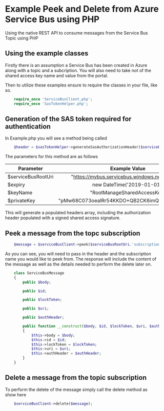 # Example Peek and Delete from Azure Service Bus using PHP

Using the native REST API to consume messages from the Service Bus Topic using PHP

## Using the example classes

Firstly there is an assumption a Service Bus has been created in Azure along with a topic and a subcription.
You will also need to take not of the shared access key name and value from the portal.

Then to utilize these examples ensure to require the classes in your file, like so.

```php
    require_once 'ServiceBusClient.php';
    require_once 'SasTokenHelper.php';
```

## Generation of the SAS token required for authentication

In Example.php you will see a method being called

```php
    $header = $sasTokenHelper->generateSasAuthorizationHeader($serviceBusRootUri, $expiry, $keyName, $privateKey);
```

The parameters for this method are as follows

| Parameter          | Example Value                                  | Comment |
| ------------------ |:----------------------------------------------:| -------:|
| $serviceBusRootUri | "https://mybus.servicebus.windows.net/mytopic" |         |
| $expiry            | new DateTime('2019-01-01')                     |         |
| $keyName           | "RootManageSharedAccessKey"                    |         |
| $privateKey        | "pMw68C073oeaIRr54KKDO+QB2CK6imQ1lYZXiwafu31=" |         |

This will generate a populated headers array, including the authorization header populated with a signed shared access signature.

## Peek a message from the topc subscription

```php
    $message = $serviceBusClient->peek($serviceBusRootUri.'subscriptions/'.$subscriptionName, $header);
```

As you can see, you will need to pass in the header and the subscription name you would like to peek from. The response will include the content of the message as well as the details needed to perform the delete later on.

```php
    class ServiceBusMessage
    {
        public $body;

        public $id;

        public $lockToken;

        public $uri;

        public $authHeader;

        public function __construct($body, $id, $lockToken, $uri, $authHeader)
        {
            $this->body = $body;
            $this->id = $id;
            $this->lockToken = $lockToken;
            $this->uri = $uri;
            $this->authHeader = $authHeader;
        }
    }
```

## Delete a message from the topic subscription

To perform the delete of the message simply call the delete method as show here

```php
    $serviceBusClient->delete($message);
```